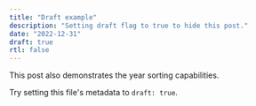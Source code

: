 ```yaml
---
title: "Draft example"
description: "Setting draft flag to true to hide this post."
date: "2022-12-31"
draft: true
rtl: false
---
```


This post also demonstrates the year sorting capabilities.

Try setting this file's metadata to `draft: true`.
